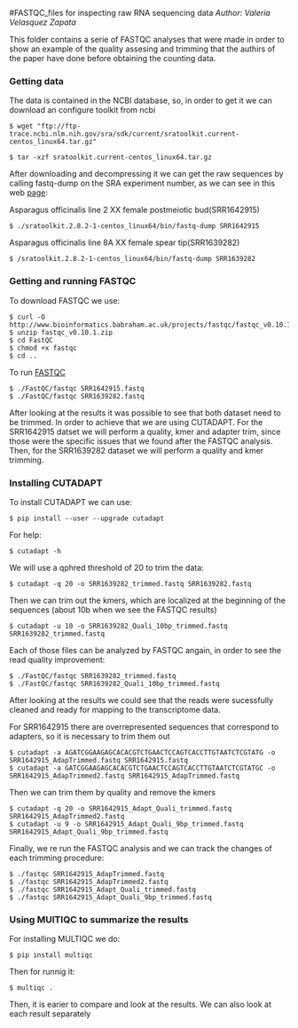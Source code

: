 
#FASTQC_files for inspecting raw RNA sequencing data
*Author: Valeria Velasquez Zapata*

This folder contains a serie of FASTQC analyses that were made in order to show an example of the quality assesing and trimming that the authirs of the paper have done before obtaining the counting data. 
### Getting data

The data is contained in the NCBI database, so, in order to get it we can download an configure toolkit from ncbi

    $ wget "ftp://ftp-trace.ncbi.nlm.nih.gov/sra/sdk/current/sratoolkit.current-centos_linux64.tar.gz"

    $ tar -xzf sratoolkit.current-centos_linux64.tar.gz

After downloading and decompressing it we can get the raw sequences by calling fastq-dump on the SRA experiment number, as we can see in this web [page](https://www.ncbi.nlm.nih.gov/sra?linkname=bioproject_sra_all&from_uid=259909):

Asparagus officinalis line 2 XX female postmeiotic bud(SRR1642915)


    $ ./sratoolkit.2.8.2-1-centos_linux64/bin/fastq-dump SRR1642915

Asparagus officinalis line 8A XX female spear tip(SRR1639282)

    $ /sratoolkit.2.8.2-1-centos_linux64/bin/fastq-dump SRR1639282

### Getting and running FASTQC

To download FASTQC we use:

    $ curl -O http://www.bioinformatics.babraham.ac.uk/projects/fastqc/fastqc_v0.10.1.zip
    $ unzip fastqc_v0.10.1.zip
    $ cd FastQC
    $ chmod +x fastqc
    $ cd ..

To run [FASTQC](http://wiki.bits.vib.be/index.php/Linux_command_line#Automating_FASTQC_analyses)

    $ ./FastQC/fastqc SRR1642915.fastq
    $ ./FastQC/fastqc SRR1639282.fastq

After looking at the results it was possible to see that both dataset need to be trimmed. In order to achieve that we are using CUTADAPT. For the SRR1642915 datset we will perform a quality, kmer and adapter trim, since those were the specific issues that we found after the FASTQC analysis. Then, for the SRR1639282 dataset we will perform a quality and kmer trimming.

### Installing CUTADAPT

To install CUTADAPT we can use:

    $ pip install --user --upgrade cutadapt

For help:

    $ cutadapt -h

We will use a qphred threshold of 20 to trim the data:

    $ cutadapt -q 20 -o SRR1639282_trimmed.fastq SRR1639282.fastq

Then we can trim out the kmers, which are localized at the beginning of the sequences (about 10b when we see the FASTQC results)

    $ cutadapt -u 10 -o SRR1639282_Quali_10bp_trimmed.fastq SRR1639282_trimmed.fastq

Each of those files can be analyzed by FASTQC angain, in order to see the read quality improvement:

    $ ./FastQC/fastqc SRR1639282_trimmed.fastq
    $ ./FastQC/fastqc SRR1639282_Quali_10bp_trimmed.fastq

After looking at the results we could see that the reads were sucessfully cleaned and ready for mapping to the transcriptome data.

For SRR1642915 there are overrepresented sequences that correspond to adapters, so it is necessary to trim them out

    $ cutadapt -a AGATCGGAAGAGCACACGTCTGAACTCCAGTCACCTTGTAATCTCGTATG -o SRR1642915_AdapTrimmed.fastq SRR1642915.fastq
    $ cutadapt -a GATCGGAAGAGCACACGTCTGAACTCCAGTCACCTTGTAATCTCGTATGC -o SRR1642915_AdapTrimmed2.fastq SRR1642915_AdapTrimmed.fastq 
  
Then we can trim them by quality and remove the kmers
  
    $ cutadapt -q 20 -o SRR1642915_Adapt_Quali_trimmed.fastq SRR1642915_AdapTrimmed2.fastq 
    $ cutadapt -u 9 -o SRR1642915_Adapt_Quali_9bp_trimmed.fastq SRR1642915_Adapt_Quali_9bp_trimmed.fastq

Finally, we re run the FASTQC analysis and we can track the changes of each trimming procedure:

    $ ./fastqc SRR1642915_AdapTrimmed.fastq
    $ ./fastqc SRR1642915_AdapTrimmed2.fastq
    $ ./fastqc SRR1642915_Adapt_Quali_trimmed.fastq
    $ ./fastqc SRR1642915_Adapt_Quali_9bp_trimmed.fastq

### Using MUlTIQC to summarize the results

For installing MULTIQC we do:
    
    $ pip install multiqc

Then for runnig it:

    $ multiqc .

Then, it is earier to compare and look at the results. We can also look at each result separately
